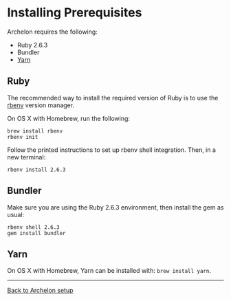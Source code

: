# Installing Prerequisites

Archelon requires the following:

* Ruby 2.6.3
* Bundler
* [Yarn](https://yarnpkg.com/)

## Ruby

The recommended way to install the required version of Ruby is to use
the [rbenv] version manager.

On OS X with Homebrew, run the following:

```
brew install rbenv
rbenv init
```
Follow the printed instructions to set up rbenv shell integration. Then, in a
new terminal:

```
rbenv install 2.6.3
```

## Bundler

Make sure you are using the Ruby 2.6.3 environment, then install the gem as usual:

```
rbenv shell 2.6.3
gem install bundler
```

## Yarn

On OS X with Homebrew, Yarn can be installed with: `brew install yarn`.

---

[Back to Archelon setup](../README.md#setup)

[rbenv]: https://github.com/rbenv/rbenv
